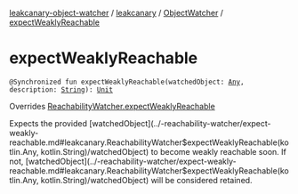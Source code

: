 [leakcanary-object-watcher](../../index.md) / [leakcanary](../index.md) / [ObjectWatcher](index.md) / [expectWeaklyReachable](./expect-weakly-reachable.md)

# expectWeaklyReachable

`@Synchronized fun expectWeaklyReachable(watchedObject: `[`Any`](https://kotlinlang.org/api/latest/jvm/stdlib/kotlin/-any/index.html)`, description: `[`String`](https://kotlinlang.org/api/latest/jvm/stdlib/kotlin/-string/index.html)`): `[`Unit`](https://kotlinlang.org/api/latest/jvm/stdlib/kotlin/-unit/index.html)

Overrides [ReachabilityWatcher.expectWeaklyReachable](../-reachability-watcher/expect-weakly-reachable.md)

Expects the provided [watchedObject](../-reachability-watcher/expect-weakly-reachable.md#leakcanary.ReachabilityWatcher$expectWeaklyReachable(kotlin.Any, kotlin.String)/watchedObject) to become weakly reachable soon. If not,
[watchedObject](../-reachability-watcher/expect-weakly-reachable.md#leakcanary.ReachabilityWatcher$expectWeaklyReachable(kotlin.Any, kotlin.String)/watchedObject) will be considered retained.

